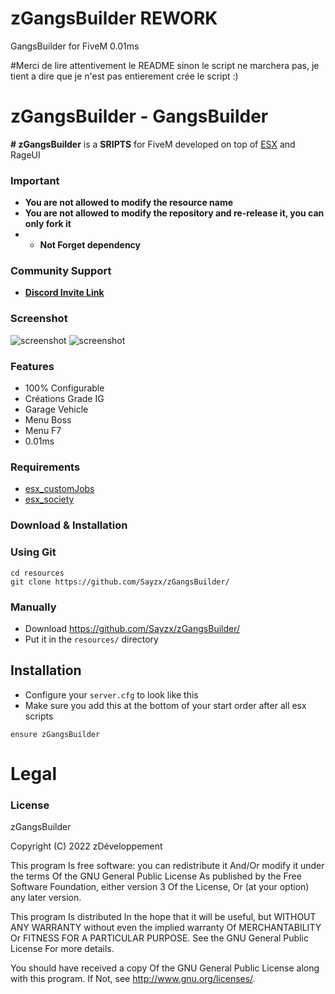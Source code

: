 # zGangsBuilder REWORK
GangsBuilder for FiveM 0.01ms 

#Merci de lire attentivement le README sinon le script ne marchera pas, je tient a dire que je n'est pas entierement crée le script :)

# zGangsBuilder - GangsBuilder
**# zGangsBuilder** is a **SRIPTS** for FiveM developed on top of [ESX](https://github.com/ESX-Org/es_extended) and RageUI

### Important
- **You are not allowed to modify the resource name**
- **You are not allowed to modify the repository and re-release it, you can only fork it**
- - **Not Forget dependency**


### Community Support
- **[Discord Invite Link](https://dsc.gg/zdev)** 

### Screenshot

![screenshot](http://image.noelshack.com/fichiers/2022/28/3/1657732848-coffre.png)
![screenshot](http://image.noelshack.com/fichiers/2022/28/3/1657732848-unknown.png)

### Features
- 100% Configurable
- Créations Grade IG 
- Garage Vehicle 
- Menu Boss
- Menu F7 
- 0.01ms 

### Requirements


- [esx_customJobs](https://github.com/ThymonA/esx_customJobs)
- [esx_society](https://github.com/ESX-Org/esx_society)


### Download & Installation

### Using Git

```
cd resources
git clone https://github.com/Sayzx/zGangsBuilder/
```

### Manually
- Download https://github.com/Sayzx/zGangsBuilder/
- Put it in the `resources/` directory

## Installation
- Configure your `server.cfg` to look like this
- Make sure you add this at the bottom of your start order after all esx scripts

```
ensure zGangsBuilder
```
# Legal
### License
zGangsBuilder

Copyright (C) 2022 zDéveloppement

This program Is free software: you can redistribute it And/Or modify it under the terms Of the GNU General Public License As published by the Free Software Foundation, either version 3 Of the License, Or (at your option) any later version.

This program Is distributed In the hope that it will be useful, but WITHOUT ANY WARRANTY without even the implied warranty Of MERCHANTABILITY Or FITNESS FOR A PARTICULAR PURPOSE. See the GNU General Public License For more details.

You should have received a copy Of the GNU General Public License along with this program. If Not, see http://www.gnu.org/licenses/.


